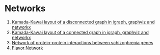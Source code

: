 # Networks

1. [Kamada-Kawai layout of a disconnected graph in igraph, graphviz and networkx](http://nbviewer.jupyter.org/github/empet/Networks/blob/master/kk-layout-in-3-packages-netsci.ipynb)
2. [Kamada-Kawai layout of a connected graph in igraph, graphviz and networkx](http://nbviewer.jupyter.org/github/empet/Networks/blob/master/kk-layout-in-3-packages-zika.ipynb)
3. [Network of protein-protein interactions between schizophrenia genes](http://nbviewer.jupyter.org/github/empet/Networks/blob/master/Plotly-schizophrenia-interactome.ipynb)
4. [Flavor Network](http://nbviewer.jupyter.org/github/empet/Networks/blob/master/Flavor-network-via-Plotly.ipynb)
